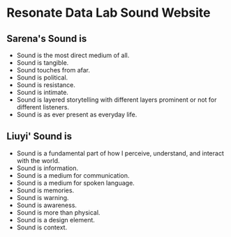 # Resonate Data Lab Sound Website


## Sarena's Sound is

- Sound is the most direct medium of all.  
- Sound is tangible.  
- Sound touches from afar.  
- Sound is political.  
- Sound is resistance.  
- Sound is intimate.  
- Sound is layered storytelling with different layers prominent or not for different listeners.  
- Sound is as ever present as everyday life.

## Liuyi' Sound is
- Sound is a fundamental part of how I perceive, understand, and interact with the world.
- Sound is information.
- Sound is a medium for communication.
- Sound is a medium for spoken language.
- Sound is memories.
- Sound is warning.
- Sound is awareness.
- Sound is more than physical.
- Sound is a design element.
- Sound is context.
